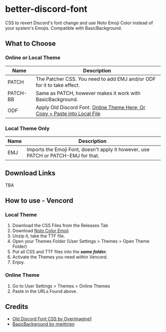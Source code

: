 # better-discord-font
CSS to revert Discord's font change and use Noto Emoji Color instead of your system's Emojis. Compatible with BasicBackground.

## What to Choose
### Online or Local Theme
Name | Description
-|-
PATCH | The Patcher CSS. You need to add EMJ and/or ODF for it to take effect.
PATCH-BB | Same as PATCH, however makes it work with BasicBackground.
ODF | Apply Old Discord Font. [Online Theme Here; Or Copy + Paste into Local File](https://raw.githubusercontent.com/Overimagine1/old-discord-font/main/source.css)

### Local Theme Only
Name | Description
-|-
EMJ | Imports the Emoji Font, doesn't apply it however, use PATCH or PATCH-EMJ for that.

## Download Links
TBA

## How to use - Vencord
### Local Theme
1. Download the CSS Files from the Releases Tab
2. Download [Noto Color Emoji](https://fonts.google.com/noto/specimen/Noto+Color+Emoji)
3. Unzip it, take the TTF file.
4. Open your Themes Folder (User Settings > Themes > Open Theme Folder)
5. Put all CSS and TTF files into the ___same folder.___
6. Activate the Themes you need within Vencord.
7. Enjoy.

### Online Theme
1. Go to User Settings > Themes > Online Themes
2. Paste in the URLs Found above.

## Credits
- [Old Discord Font CSS by Overimagine1](https://github.com/Overimagine1/old-discord-font)
- [BasicBackground by mwittrien](https://mwittrien.github.io)
